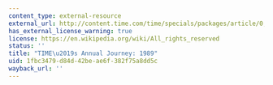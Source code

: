 ```yaml
---
content_type: external-resource
external_url: http://content.time.com/time/specials/packages/article/0,28804,1902809_1902810_1905185,00.html
has_external_license_warning: true
license: https://en.wikipedia.org/wiki/All_rights_reserved
status: ''
title: "TIME\u2019s Annual Journey: 1989"
uid: 1fbc3479-d84d-42be-ae6f-382f75a8dd5c
wayback_url: ''
---
```

